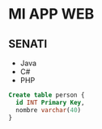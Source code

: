 # MI APP WEB #
## SENATI ##
* Java
* C#
* PHP 
`````SQL
Create table person {
  id INT Primary Key,
  nombre varchar(40)
}